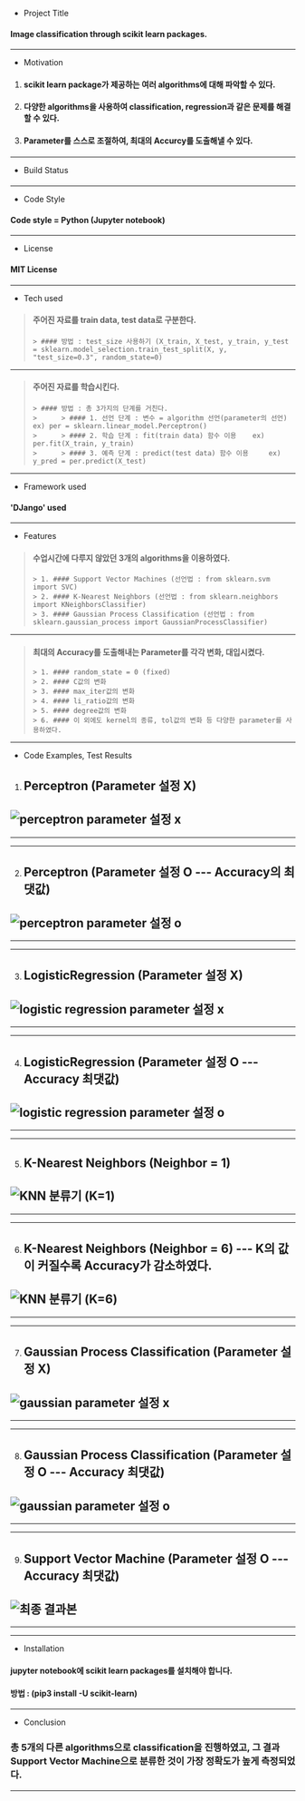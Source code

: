 * Project Title
#### Image classification through scikit learn packages.
-------
* Motivation
1. #### scikit learn package가 제공하는 여러 algorithms에 대해 파악할 수 있다.
2. #### 다양한 algorithms을 사용하여 classification, regression과 같은 문제를 해결할 수 있다.
3. #### Parameter를 스스로 조절하여, 최대의 Accurcy를 도출해낼 수 있다.
--------
* Build Status
####
--------
* Code Style
#### Code style = Python (Jupyter notebook)
--------
* License
#### MIT License
--------
* Tech used
> #### 주어진 자료를 train data, test data로 구분한다.
>     > #### 방법 : test_size 사용하기 (X_train, X_test, y_train, y_test = sklearn.model_selection.train_test_split(X, y, "test_size=0.3", random_state=0)
--------
> #### 주어진 자료를 학습시킨다.
>     > #### 방법 : 총 3가지의 단계를 거친다.
>     >      > #### 1. 선언 단계 : 변수 = algorithm 선언(parameter의 선언)  ex) per = sklearn.linear_model.Perceptron()
>     >      > #### 2. 학습 단계 : fit(train data) 함수 이용    ex)  per.fit(X_train, y_train)
>     >      > #### 3. 예측 단계 : predict(test data) 함수 이용     ex) y_pred = per.predict(X_test)
--------
* Framework used
#### 'DJango' used
--------
* Features
> #### 수업시간에 다루지 않았던 3개의 algorithms을 이용하였다.
>     > 1. #### Support Vector Machines (선언법 : from sklearn.svm import SVC)
>     > 2. #### K-Nearest Neighbors (선언법 : from sklearn.neighbors import KNeighborsClassifier)
>     > 3. #### Gaussian Process Classification (선언법 : from sklearn.gaussian_process import GaussianProcessClassifier)
--------
> #### 최대의 Accuracy를 도출해내는 Parameter를 각각 변화, 대입시켰다.
>     > 1. #### random_state = 0 (fixed)
>     > 2. #### C값의 변화
>     > 3. #### max_iter값의 변화
>     > 4. #### li_ratio값의 변화
>     > 5. #### degree값의 변화
>     > 6. #### 이 외에도 kernel의 종류, tol값의 변화 등 다양한 parameter를 사용하였다.
--------
* Code Examples, Test Results
1. ## Perceptron (Parameter 설정 X)
![perceptron parameter 설정 x](https://user-images.githubusercontent.com/92518995/146891023-316ca279-d9af-49a2-bad5-bb9619eaf446.PNG)
--------
--------
--------
2. ## Perceptron (Parameter 설정 O --- Accuracy의 최댓값)
![perceptron parameter 설정 o](https://user-images.githubusercontent.com/92518995/146891360-2545febc-fe16-47fb-97b4-131af0893efe.PNG)
--------
--------
--------
3. ## LogisticRegression (Parameter 설정 X)
![logistic regression parameter 설정 x](https://user-images.githubusercontent.com/92518995/146891746-ca87cd23-ac59-4cac-aa70-021853010be4.PNG)
--------
--------
--------
4. ## LogisticRegression (Parameter 설정 O --- Accuracy 최댓값)
![logistic regression parameter 설정 o](https://user-images.githubusercontent.com/92518995/146891787-afb232c3-4fb4-41d5-a53c-6877728da535.PNG)
--------
--------
--------
5. ## K-Nearest Neighbors (Neighbor = 1)
![KNN 분류기 (K=1)](https://user-images.githubusercontent.com/92518995/146892001-43f8c65d-c9c0-4ee7-aef4-8b580090e560.PNG)
--------
--------
--------
6. ## K-Nearest Neighbors (Neighbor = 6) --- K의 값이 커질수록 Accuracy가 감소하였다.
![KNN 분류기 (K=6)](https://user-images.githubusercontent.com/92518995/146892605-044efb5f-ec75-49fd-a996-bafd71c6703c.PNG)
--------
--------
--------
7. ## Gaussian Process Classification (Parameter 설정 X)
![gaussian parameter 설정 x](https://user-images.githubusercontent.com/92518995/146892977-6e78d606-016f-4e3e-94dc-ce1ba2bda368.PNG)
--------
--------
--------
8. ## Gaussian Process Classification (Parameter 설정 O --- Accuracy 최댓값)
![gaussian parameter 설정 o](https://user-images.githubusercontent.com/92518995/146893017-7979c3f5-64b5-4509-9afe-cb532e49f4a9.PNG)
--------
--------
--------
9. ## Support Vector Machine (Parameter 설정 O --- Accuracy 최댓값)
![최종 결과본](https://user-images.githubusercontent.com/92518995/146893282-a7c38c4c-14e9-4772-aafd-7d6e979b5de8.PNG)
--------
--------
--------
* Installation
#### jupyter notebook에 scikit learn packages를 설치해야 합니다.
#### 방법 : (pip3 install -U scikit-learn)
--------
* Conclusion
### 총 5개의 다른 algorithms으로 classification을 진행하였고, 그 결과 Support Vector Machine으로 분류한 것이 가장 정확도가 높게 측정되었다.
---------
